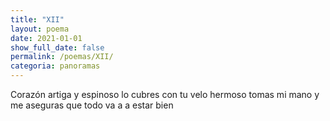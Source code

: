```yaml
---
title: "XII"
layout: poema
date: 2021-01-01
show_full_date: false
permalink: /poemas/XII/
categoria: panoramas
---
```

Corazón artiga y espinoso
lo cubres con tu velo hermoso
tomas mi mano y me aseguras que
todo va a a estar bien
